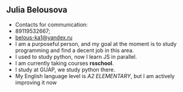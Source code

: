 ## Julia Belousova
* Contacts for communication:
* 89119532667;
* belous-ka1@yandex.ru
* I am a purposeful person, and my goal at the moment is to study programming and find a decent job in this area.
* I used to study python, now I learn JS in parallel.
* I am currently taking courses **rsschool**.
* I study at GUAP, we study python there.
* My English language level is *A2 ELEMENTARY*, but I am actively improving it now
